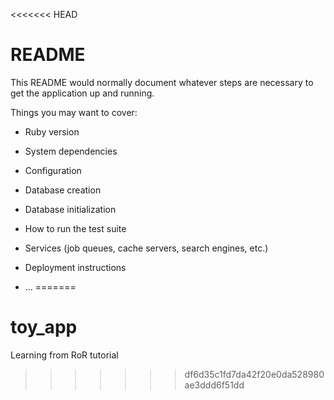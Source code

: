 <<<<<<< HEAD
# README

This README would normally document whatever steps are necessary to get the
application up and running.

Things you may want to cover:

* Ruby version

* System dependencies

* Configuration

* Database creation

* Database initialization

* How to run the test suite

* Services (job queues, cache servers, search engines, etc.)

* Deployment instructions

* ...
=======
# toy_app
Learning from RoR tutorial
>>>>>>> df6d35c1fd7da42f20e0da528980ae3ddd6f51dd
